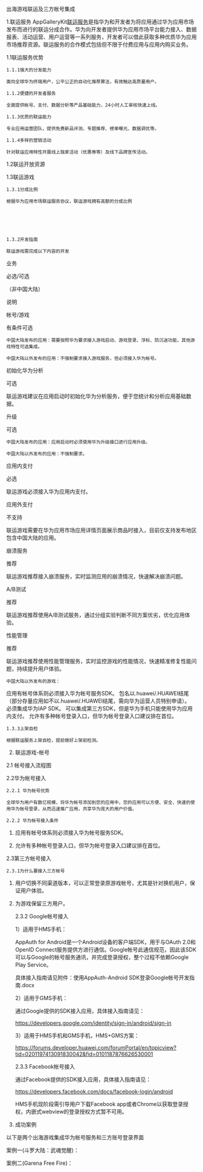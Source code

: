 出海游戏联运及三方帐号集成



1.联运服务
AppGalleryKit[联运服务](https://developer.huawei.com/consumer/cn/doc/development/AppGallery-connect-Guides/appgallerykit-introduction-0000001055521414)是指华为和开发者为将应用通过华为应用市场发布而进行的联运分成合作。华为向开发者提供华为应用市场平台能力接入、数据报表、活动运营、用户运营等一系列服务，开发者可以借此获取多种优质华为应用市场推荐资源。联运服务的合作模式包括但不限于付费应用与应用内购买业务。



1.1联运服务优势

    1.1.1强大的分发能力

    面向全球华为终端用户，公平公正的自动化推荐算法，有效触达高质量用户。

    1.1.2便捷的开发者服务

    全面提供帐号、支付、数据分析等产品基础能力，24小时人工审核快速上线。

    1.1.3优质的联运能力

    专业应用运营团队，提供免费新品评测、专题推荐、榜单曝光、数据调优等。

    1.1.4多样的营销活动

    针对联运应用特性开展线上独家活动（优惠券等）及线下品牌宣传活动。


1.2联运开放资源




 

1.3联运游戏

    1.3.1分成比例

    根据华为应用市场联运服务协议，联运游戏拥有高额的分成比例




 

    1.3.2开发指南

    联运游戏需完成以下内容的开发



业务

必选/可选

（非中国大陆）

说明

帐号/游戏

有条件可选

    中国大陆发布的应用：需要按照华为要求接入游戏启动、游戏登录、浮标、防沉迷功能，其他游戏特性可选集成。

    中国大陆以外发布的应用：不强制要求接入游戏服务，但必须接入华为帐号。

初始化华为分析

可选

联运游戏建议在应用启动时初始化华为分析服务，便于您统计和分析应用基础数据。

升级

可选

    中国大陆发布的应用：应用启动时必须使用华为升级接口进行应用升级。

    中国大陆以外发布的应用：不强制要求。

应用内支付

必选

联运游戏必须接入华为应用内支付。

应用外支付

不支持

联运游戏需要在华为应用市场应用详情页面展示商品时接入，目前仅支持发布地区包含中国大陆的应用。

崩溃服务

推荐

联运游戏推荐接入崩溃服务，实时监测应用的崩溃情况，快速解决崩溃问题。

A/B测试

推荐

联运游戏推荐使用A/B测试服务，通过分组实验判断不同方案优劣，优化应用体验。

性能管理

推荐

联运游戏推荐使用性能管理服务，实时监控游戏的性能情况，快速精准修复性能问题，持续提升用户体验。

 

    中国大陆以外发布的游戏：
应用有帐号体系则必须接入华为帐号服务SDK。
包名以.huawei/.HUAWEI结尾（部分存量应用如不以.huawei/.HUAWEI结尾，需向华为运营人员特别申请）。
必须集成华为IAP SDK。
可以集成第三方SDK，但是华为手机只能使用华为应用内支付。
允许有多种帐号登录入口，但华为帐号登录入口建议排在首位。
 

    1.3.3上架自检

    根据联运服务上架自检，提前做好上架前检测。

 

2. 联运游戏-帐号

2.1 帐号接入流程图

               

         

 

2.2华为帐号接入

    2.2.1 华为帐号优势

    全球华为用户有数亿规模，将华为帐号添加到您的应用中，您的应用可以方便、安全、快速的使用华为帐号登录，从而迅速推广应用，共享华为庞大的用户价值。

    2.2.2 华为帐号接入条件

1.   应用有帐号体系则必须接入华为帐号服务SDK。

2.   允许有多种帐号登录入口，但华为帐号登录入口建议排在首位。


2.3第三方帐号接入

    2.3.1为什么要接入三方帐号

1.  用户切换不同渠道版本，可以正常登录原游戏帐号，尤其是针对换机用户，保证用户体验。

2.  为游戏保留三方用户。

    2.3.2 Google帐号接入

    1）适用于HMS手机：

    AppAuth for Android是一个Android设备的客户端SDK，用于与OAuth 2.0和OpenID Connect服务提供方进行通信。Google帐号此通信规范，因此该SDK可以与Google的帐号服务通讯，并完成登录授权，整个过程不依赖Google Play Service。

    具体接入指南请见附件：使用AppAuth-Android SDK登录Google帐号开发指南.docx

    2）适用于GMS手机：

    通过Google提供的SDK接入应用，具体接入指南请见：

    https://developers.google.com/identity/sign-in/android/sign-in

    3）适用于HMS手机和GMS手机，HMS+GMS方案：

    https://forums.developer.huawei.com/forumPortal/en/topicview?tid=0201197413091830042&fid=0101187876626530001

    2.3.3 Facebook帐号接入

    通过Facebook提供的SDK接入应用，具体接入指南请见：

    https://developers.facebook.com/docs/facebook-login/android

    HMS手机现阶段需引导用户下载Facebook app或者Chrome以获取登录授权，内嵌式webview的登录授权方式暂不可用。

3. 成功案例

以下是两个出海游戏集成华为帐号服务和三方账号登录界面

案例一(斗罗大陆：武魂觉醒)：

              

案例二(Garena Free Fire)：

              

